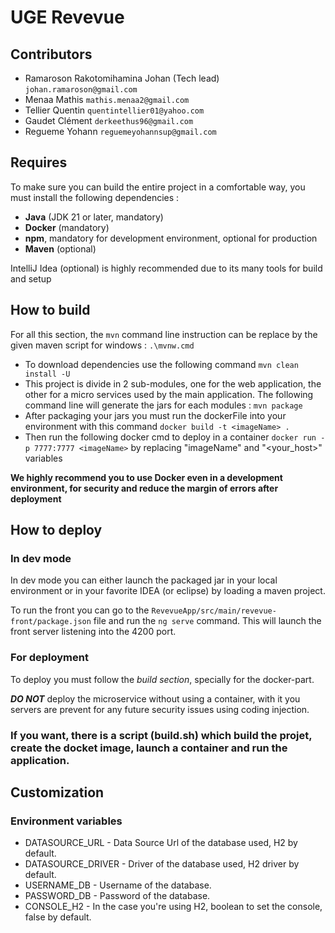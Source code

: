 # UGE Revevue

## Contributors 

- Ramaroson Rakotomihamina Johan (Tech lead) ```johan.ramaroson@gmail.com```
- Menaa Mathis ```mathis.menaa2@gmail.com```
- Tellier Quentin ```quentintellier01@yahoo.com```
- Gaudet Clément  ```derkeethus96@gmail.com```
- Regueme Yohann ```reguemeyohannsup@gmail.com```

## Requires

To make sure you can build the entire project in a comfortable way, you must install the following dependencies :

- **Java** (JDK 21 or later, mandatory)
- **Docker** (mandatory)
- **npm**, mandatory for development environment, optional for production
- **Maven** (optional)

IntelliJ Idea (optional) is highly recommended due to its many tools for build and setup

## How to build

For all this section, the ```mvn``` command line instruction can be replace by the given maven script for windows : 
```.\mvnw.cmd```

- To download dependencies use the following command ```mvn clean install -U```
- This project is divide in 2 sub-modules, one for the web application, the other for a micro services used by the main application. The following command line will generate the jars for each modules : ```mvn package```
- After packaging your jars you must run the dockerFile into your environment with this command ```docker build -t <imageName> .```
- Then run the following docker cmd to deploy in a container ```docker run -p 7777:7777 <imageName>``` by replacing "imageName" and "<your_host>" variables

**We highly recommend you to use Docker even in a development environment, for security and reduce the margin of errors after deployment**

## How to deploy

### In dev mode

In dev mode you can either launch the packaged jar in your local environment or in your favorite IDEA (or eclipse) by loading a maven project.

To run the front you can go to the ```RevevueApp/src/main/revevue-front/package.json``` file and run the ```ng serve``` command. This will launch the front server listening into the 4200 port.


### For deployment

To deploy you must follow the *build section*, specially for the docker-part.

***DO NOT*** deploy the microservice without using a container, with it you servers are prevent for any future security issues using coding injection.


### __If you want, there is a script (build.sh) which build the projet, create the docket image, launch a container and run the application.__

## Customization

### Environment variables

- DATASOURCE_URL - Data Source Url of the database used, H2 by default.
- DATASOURCE_DRIVER - Driver of the database used, H2 driver by default.
- USERNAME_DB - Username of the database.
- PASSWORD_DB - Password of the database.
- CONSOLE_H2 - In the case you're using H2, boolean to set the console, false by default.


